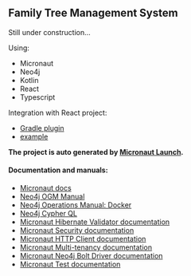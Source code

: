 ## Family Tree Management System

Still under construction...  

Using:  
  - Micronaut
  - Neo4j
  - Kotlin
  - React
  - Typescript

Integration with React project: 
  - [Gradle plugin](https://github.com/node-gradle/gradle-node-plugin)
  - [example](https://github.com/micronaut-guides/micronaut-spa-react/tree/master/complete)

**The project is auto generated by [Micronaut Launch](https://micronaut.io/launch/).**

#### Documentation and manuals:
- [Micronaut docs](https://docs.micronaut.io/latest/guide/index.html)
- [Neo4j OGM Manual](https://neo4j.com/docs/ogm-manual/current/tutorial/#tutorial:introduction)
- [Neo4j Operations Manual: Docker](https://neo4j.com/docs/operations-manual/current/docker/introduction/)
- [Neo4j Cypher QL](https://neo4j.com/developer/cypher/)
- [Micronaut Hibernate Validator documentation](https://micronaut-projects.github.io/micronaut-hibernate-validator/latest/guide/index.html)
- [Micronaut Security documentation](https://micronaut-projects.github.io/micronaut-security/latest/guide/index.html)
- [Micronaut HTTP Client documentation](https://docs.micronaut.io/latest/guide/index.html#httpClient)
- [Micronaut Multi-tenancy documentation](https://docs.micronaut.io/latest/guide/index.html#multitenancy)
- [Micronaut Neo4j Bolt Driver documentation](https://micronaut-projects.github.io/micronaut-neo4j/latest/guide/index.html)
- [Micronaut Test documentation](https://micronaut-projects.github.io/micronaut-test/latest/guide/#junit5)
